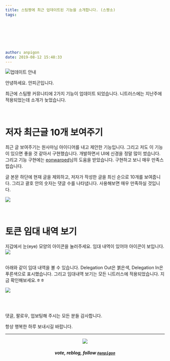 ```yaml
---
title: 스팀짱에 최근 업데이트된 기능을 소개합니다. (스짱소)
tags:
  
  
  
  
  
  
  
author: anpigon
date: 2019-08-12 15:48:33
---
```


![업데이트 안내](https://files.steempeak.com/file/steempeak/anpigon/3aBL7xov-E1848BE185A5E186B8E18483E185A6E1848BE185B5E18490E185B320E1848BE185A1E186ABE18482E185A2.png)

안녕하세요. 안피곤입니다.

최근에 스팀짱 커뮤니티에 2가지 기능이 업데이트 되었습니다. 니트러스에는 지난주에 적용되었는데 소개가 늦었습니다.

<br>

# 저자 최근글 10개 보여주기

최근 글 보여주기는 원사마님 아이디어를 내고 제안한 기능입니다. 그리고 저도 이 기능이 있으면 좋을 것 같아서 구현했습니다. 개발하면서 UI에 신경을 정말 많이 썼습니다. 그리고 기능 구현에는 [eonwarped]()님의 도움을 받았습니다. 구현하고 보니 매우 만족스럽습니다. 

글 본문 하단에 현재 글을 제외하고, 저자가 작성한 글을 최신 순으로 10개를 보여줍니다. 그리고 괄호 안의 숫자는 댓글 수를 나타냅니다. 사용해보면 매우 만족하실 것입니다.

![](https://files.steempeak.com/file/steempeak/anpigon/xOgOgEvC-E18489E185B3E1848FE185B3E18485E185B5E186ABE18489E185A3E186BA202019-08-1220E1848BE185A9E18492E185AE203.07.32.png)

<br>

# 토큰 임대 내역 보기

지갑에서 눈(eye) 모양의 아이콘을 눌러주세요. 임대 내역이 있어야 아이콘이 보입니다.
![](https://files.steempeak.com/file/steempeak/anpigon/y89oGdoK-E18489E185B3E1848FE185B3E18485E185B5E186ABE18489E185A3E186BA202019-08-1220E1848BE185A9E18492E185AE203.02.15.png)

<br>아래와 같이 임대 내역을 볼 수 있습니다. Delegation Out은 붉은색, Delegation In은 푸른색으로 표시했습니다. 그리고 임대내역 보기는 모든 니트러스에 적용되었습니다. 지금 확인해보세요.ㅎㅎ

![](https://files.steempeak.com/file/steempeak/anpigon/7L3L2971-E18489E185B3E1848FE185B3E18485E185B5E186ABE18489E185A3E186BA202019-08-1220E1848BE185A9E18492E185AE203.02.19.png)


<br>
<br>


댓글, 팔로우, 업보팅해 주시는 모든 분들 감사합니다.

항상 행복한 하루 보내시길 바랍니다.

***

<center><img src='https://steemitimages.com/400x0/https://cdn.steemitimages.com/DQmQmWhMN6zNrLmKJRKhvSScEgWZmpb8zCeE2Gray1krbv6/BC054B6E-6F73-46D0-88E4-C88EB8167037.jpeg'><h5>vote, reblog, follow <code><a href='https://steemit.com/@anpigon'>@anpigon</a></code></h5></center>


